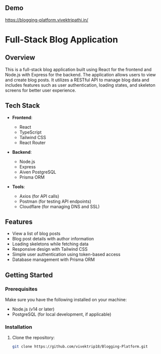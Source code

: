 
## Demo
https://blogging-platform.vivektripathi.in/

# Full-Stack Blog Application

## Overview

This is a full-stack blog application built using React for the frontend and Node.js with Express for the backend. The application allows users to view and create blog posts. It utilizes a RESTful API to manage blog data and includes features such as user authentication, loading states, and skeleton screens for better user experience.

## Tech Stack

- **Frontend**: 
  - React
  - TypeScript
  - Tailwind CSS
  - React Router

- **Backend**: 
  - Node.js
  - Express
  - Aiven PostgreSQL
  - Prisma ORM

- **Tools**: 
  - Axios (for API calls)
  - Postman (for testing API endpoints)
  - Cloudflare (for managing DNS and SSL)

## Features

- View a list of blog posts
- Blog post details with author information
- Loading skeletons while fetching data
- Responsive design with Tailwind CSS
- Simple user authentication using token-based access
- Database management with Prisma ORM

## Getting Started

### Prerequisites

Make sure you have the following installed on your machine:

- Node.js (v14 or later)
- PostgreSQL (for local development, if applicable)

### Installation

1. Clone the repository:
   ```bash
   git clone https://github.com/vivektrip18/Blogging-Platform.git
